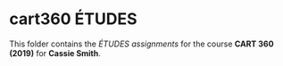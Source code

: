 # cart360 ÉTUDES

This folder contains the _ÉTUDES assignments_ for the course __CART 360 (2019)__ for __Cassie Smith__.
